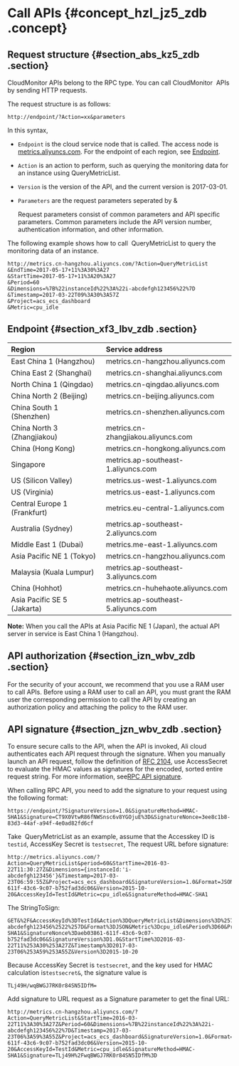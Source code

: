 # Call APIs {#concept_hzl_jz5_zdb .concept}

## Request structure {#section_abs_kz5_zdb .section}

CloudMonitor APIs belong to the RPC type. You can call CloudMonitor  APIs by sending HTTP requests.

The request structure is as follows:

`http://endpoint/?Action=xx&parameters`

In this syntax,

-   `Endpoint` is the cloud service node that is called. The access node is [metrics.aliyuncs.com](http://metrics.aliyuncs.com). For the endpoint of each region, see [Endpoint](#section_xf3_lbv_zdb).

-   `Action` is an action to perform, such as querying the monitoring data for an instance using QueryMetricList.

-   `Version` is the version of the API, and the current version is 2017-03-01.

-   `Parameters` are the request parameters seperated by &

    Request parameters consist of common parameters and API specific parameters. Common parameters include the API version number, authentication information, and other information.


The following example shows how to call  QueryMetricList to query the monitoring data of an instance.

```
http://metrics.cn-hangzhou.aliyuncs.com/?Action=QueryMetricList
&EndTime=2017-05-17+11%3A30%3A27
&StartTime=2017-05-17+11%3A20%3A27
&Period=60
&Dimensions=%7B%22instanceId%22%3A%22i-abcdefgh123456%22%7D
&Timestamp=2017-03-22T09%3A30%3A57Z
&Project=acs_ecs_dashboard
&Metric=cpu_idle
```

## Endpoint {#section_xf3_lbv_zdb .section}

|Region|Service address|
|:-----|:--------------|
|East China 1 \(Hangzhou\)|metrics.cn-hangzhou.aliyuncs.com|
|China East 2 \(Shanghai\)|metrics.cn-shanghai.aliyuncs.com|
|North China 1 \(Qingdao\)|metrics.cn-qingdao.aliyuncs.com|
|China North 2 \(Beijing\)|metrics.cn-beijing.aliyuncs.com|
|China South 1 \(Shenzhen\)|metrics.cn-shenzhen.aliyuncs.com|
|China North 3 \(Zhangjiakou\)|metrics.cn-zhangjiakou.aliyuncs.com|
|China \(Hong Kong\)|metrics.cn-hongkong.aliyuncs.com|
|Singapore|metrics.ap-southeast-1.aliyuncs.com|
|US \(Silicon Valley\)|metrics.us-west-1.aliyuncs.com|
|US \(Virginia\)|metrics.us-east-1.aliyuncs.com|
|Central Europe 1 \(Frankfurt\)|metrics.eu-central-1.aliyuncs.com|
|Australia \(Sydney\)|metrics.ap-southeast-2.aliyuncs.com|
|Middle East 1 \(Dubai\)|metrics.me-east-1.aliyuncs.com|
|Asia Pacific NE 1 \(Tokyo\)|metrics.cn-hangzhou.aliyuncs.com|
|Malaysia \(Kuala Lumpur\)|metrics.ap-southeast-3.aliyuncs.com|
|China \(Hohhot\)|metrics.cn-huhehaote.aliyuncs.com|
|Asia Pacific SE 5 \(Jakarta\)|metrics.ap-southeast-5.aliyuncs.com|

**Note:** When you call the APIs at Asia Pacific NE 1 \(Japan\), the actual API server in service is East China 1 \(Hangzhou\).

## API authorization {#section_izn_wbv_zdb .section}

For the security of your account, we recommend that you use a RAM user to call APIs. Before using a RAM user to call an API, you must grant the RAM user the corresponding permission to call the API by creating an authorization policy and attaching the policy to the RAM user.

## API signature {#section_jzn_wbv_zdb .section}

To ensure secure calls to the API, when the API is invoked, Ali cloud authenticates each API request through the signature. When you manually launch an API request, follow the definition of [RFC 2104](https://www.ietf.org/rfc/rfc2104.txt?spm=a2c4g.11186623.2.6.tstgdp&file=rfc2104.txt), use AccessSecret to evaluate the HMAC values as signatures for the encoded, sorted entire request string. For more information, see[RPC API signature](https://help.aliyun.com/document_detail/66384.html?spm=a2c4g.11186623.2.7.tstgdp).

When calling RPC API, you need to add the signature to your request using the following format:

`https://endpoint/?SignatureVersion=1.0&SignatureMethod=HMAC-SHA1&Signature=CT9X0VtwR86fNWSnsc6v8YGOjuE%3D&SignatureNonce=3ee8c1b8-83d3-44af-a94f-4e0ad82fd6cf`

Take  QueryMetricList as an example, assume that the Accesskey ID is `testid`, AccessKey Secret is `testsecret`, The request URL before signature:

```
http://metrics.aliyuncs.com/?Action=QueryMetricList&period=60&StartTime=2016-03-22T11:30:27Z&Dimensions={instanceId:'i-abcdefgh123456'}&Timestamp=2017-03-23T06:59:55Z&Project=acs_ecs_dashboard&SignatureVersion=1.0&Format=JSON&SignatureNonce=aeb03861-611f-43c6-9c07-b752fad3dc06&Version=2015-10-20&AccessKeyId=TestId&Metric=cpu_idle&SignatureMethod=HMAC-SHA1
```

The StringToSign:

```
GET&%2F&AccessKeyId%3DTestId&Action%3DQueryMetricList&Dimensions%3D%257B%2522instanceId%2522%253A%2522i-abcdefgh123456%2522%257D&Format%3DJSON&Metric%3Dcpu_idle&Period%3D60&Project%3Dacs_ecs_dashboard&SignatureMethod%3DHMAC-SHA1&SignatureNonce%3Daeb03861-611f-43c6-9c07-b752fad3dc06&SignatureVersion%3D1.0&StartTime%3D2016-03-22T11%253A30%253A27Z&Timestamp%3D2017-03-23T06%253A59%253A55Z&Version%3D2015-10-20
```

Because AccessKey Secret is `testsecret`, and the key used for HMAC calculation is`testsecret&`, the signature value is

```
TLj49H/wqBWGJ7RK0r84SN5IDfM=
```

Add signature to URL request as a Signature parameter to get the final URL:

```
http://metrics.cn-hangzhou.aliyuncs.com/?Action=QueryMetricList&StartTime=2016-03-22T11%3A30%3A27Z&Period=60&Dimensions=%7B%22instanceId%22%3A%22i-abcdefgh123456%22%7D&Timestamp=2017-03-23T06%3A59%3A55Z&Project=acs_ecs_dashboard&SignatureVersion=1.0&Format=JSON&SignatureNonce=aeb03861-611f-43c6-9c07-b752fad3dc06&Version=2015-10-20&AccessKeyId=TestId&Metric=cpu_idle&SignatureMethod=HMAC-SHA1&Signature=TLj49H%2FwqBWGJ7RK0r84SN5IDfM%3D
```

